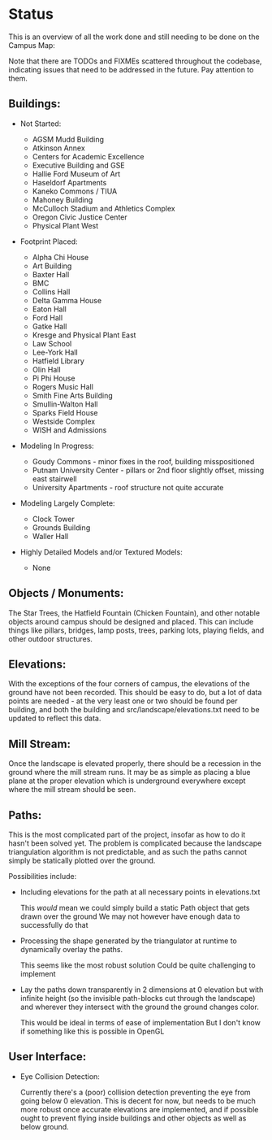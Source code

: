 # Status

This is an overview of all the work done and still needing to be done on the Campus Map:

Note that there are TODOs and FIXMEs scattered throughout the codebase, indicating
issues that need to be addressed in the future.  Pay attention to them.

## Buildings:

* Not Started:
  * AGSM Mudd Building
  * Atkinson Annex
  * Centers for Academic Excellence
  * Executive Building and GSE
  * Hallie Ford Museum of Art
  * Haseldorf Apartments
  * Kaneko Commons / TIUA
  * Mahoney Building
  * McCulloch Stadium and Athletics Complex
  * Oregon Civic Justice Center
  * Physical Plant West
  
* Footprint Placed:
  * Alpha Chi House
  * Art Building
  * Baxter Hall
  * BMC
  * Collins Hall
  * Delta Gamma House
  * Eaton Hall
  * Ford Hall
  * Gatke Hall
  * Kresge and Physical Plant East
  * Law School
  * Lee-York Hall
  * Hatfield Library
  * Olin Hall
  * Pi Phi House
  * Rogers Music Hall
  * Smith Fine Arts Building
  * Smullin-Walton Hall
  * Sparks Field House
  * Westside Complex
  * WISH and Admissions
  
* Modeling In Progress:
  * Goudy Commons - minor fixes in the roof, building misspositioned
  * Putnam University Center - pillars or 2nd floor slightly offset, missing east stairwell
  * University Apartments - roof structure not quite accurate
  
* Modeling Largely Complete:
  * Clock Tower
  * Grounds Building
  * Waller Hall
  
* Highly Detailed Models and/or Textured Models:
  *  None

## Objects / Monuments:

The Star Trees, the Hatfield Fountain (Chicken Fountain), and other notable objects
around campus should be designed and placed.  This can include things like pillars,
bridges, lamp posts, trees, parking lots, playing fields, and other outdoor structures.

## Elevations:

With the exceptions of the four corners of campus, the elevations of the ground have
not been recorded.  This should be easy to do, but a lot of data points are needed - 
at the very least one or two should be found per building, and both the building and
src/landscape/elevations.txt need to be updated to reflect this data.

## Mill Stream:

Once the landscape is elevated properly, there should be a recession in the ground where
the mill stream runs.  It may be as simple as placing a blue plane at the proper elevation
which is underground everywhere except where the mill stream should be seen.

## Paths:

This is the most complicated part of the project, insofar as how to do it hasn't been
solved yet.  The problem is complicated because the landscape triangulation algorithm
is not predictable, and as such the paths cannot simply be statically plotted over the ground.

Possibilities include:

* Including elevations for the path at all necessary points in elevations.txt

  This *would* mean we could simply build a static Path object that gets drawn over the ground
  We may not however have enough data to successfully do that

* Processing the shape generated by the triangulator at runtime to dynamically overlay the paths.

  This seems like the most robust solution
  Could be quite challenging to implement

* Lay the paths down transparently in 2 dimensions at 0 elevation but with infinite height
  (so the invisible path-blocks cut through the landscape) and wherever they intersect with
  the ground the ground changes color.
 
  This would be ideal in terms of ease of implementation
  But I don't know if something like this is possible in OpenGL

## User Interface:

* Eye Collision Detection:

  Currently there's a (poor) collision detection preventing the eye from going below 0
  elevation.  This is decent for now, but needs to be much more robust once accurate
  elevations are implemented, and if possible ought to prevent flying inside buildings
  and other objects as well as below ground.
